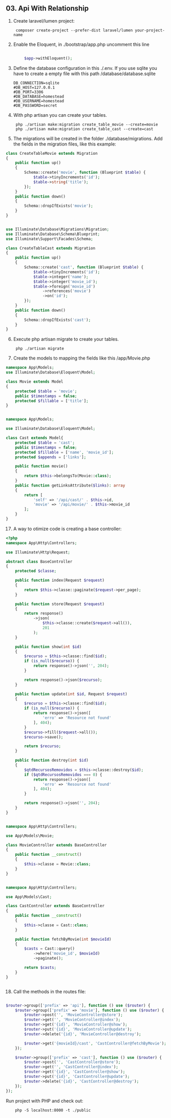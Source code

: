 ## 03. Api With Relationship



1. Create laravel/lumen project: 

        composer create-project --prefer-dist laravel/lumen your-project-name

        
2. Enable the Eloquent, in ./bootstrap/app.php uncomment this line  
```php

        $app->withEloquent();
```


3.  Define the database configuration in this ./.env. If you use sqlite you have to create a empty file with this path /database/database.sqlite
    
        DB_CONNECTION=sqlite
        #DB_HOST=127.0.0.1
        #DB_PORT=3306
        #DB_DATABASE=homestead
        #DB_USERNAME=homestead
        #DB_PASSWORD=secret

4. With php artisan you can create your tables.

        php ./artisan make:migration create_table_movie --create=movie
        php ./artisan make:migration create_table_cast --create=cast

        

5.  The migrations will be created in the folder ./database/migrations. Add the fields in the migration files, like this example: 
```php
class CreateTableMovie extends Migration
{
    public function up()
    {
        Schema::create('movie', function (Blueprint $table) {
            $table->tinyIncrements('id');
            $table->string('title');
        });
    }
    public function down()
    {
        Schema::dropIfExists('movie');
    }
}
```

```php

use Illuminate\Database\Migrations\Migration;
use Illuminate\Database\Schema\Blueprint;
use Illuminate\Support\Facades\Schema;

class CreateTableCast extends Migration
{
    public function up()
    {
        Schema::create('cast', function (Blueprint $table) {
            $table->tinyIncrements('id');
            $table->integer('name');
            $table->integer('movie_id');
            $table->foreign('movie_id')
                ->references('movie')
                ->on('id');
        });
    }
    public function down()
    {
        Schema::dropIfExists('cast');
    }
}


```

6. Execute php artisan migrate to create your tables.  

        php ./artisan migrate


7. Create the models to mapping the fields like this /app/Movie.php 

```php
namespace App\Models;
use Illuminate\Database\Eloquent\Model;

class Movie extends Model
{
    protected $table = 'movie';
    public $timestamps = false;
    protected $fillable = ['title'];
}
```
```php

namespace App\Models;

use Illuminate\Database\Eloquent\Model;

class Cast extends Model{
    protected $table = 'cast';
    public $timestamps = false;
    protected $fillable = ['name', 'movie_id'];
    protected $appends = ['links'];

    public function movie()
    {
        return $this->belongsTo(Movie::class);
    }
    public function getLinksAttribute($links): array
    {
        return [
            'self' => '/api/cast/' . $this->id,
            'movie' => '/api/movie/' . $this->movie_id
        ];
    }
}

```

17. A way to otimize code is creating a base controller: 


```php
<?php
namespace App\Http\Controllers;

use Illuminate\Http\Request;

abstract class BaseController
{
    protected $classe;

    public function index(Request $request)
    {
        return $this->classe::paginate($request->per_page);
    }

    public function store(Request $request)
    {
        return response()
            ->json(
                $this->classe::create($request->all()),
                201
            );
    }

    public function show(int $id)
    {
        $recurso = $this->classe::find($id);
        if (is_null($recurso)) {
            return response()->json('', 204);
        }

        return response()->json($recurso);
    }

    public function update(int $id, Request $request)
    {
        $recurso = $this->classe::find($id);
        if (is_null($recurso)) {
            return response()->json([
                'erro' => 'Resource not found'
            ], 404);
        }
        $recurso->fill($request->all());
        $recurso->save();

        return $recurso;
    }

    public function destroy(int $id)
    {
        $qtdRecursosRemovidos = $this->classe::destroy($id);
        if ($qtdRecursosRemovidos === 0) {
            return response()->json([
                'erro' => 'Resource not found'
            ], 404);
        }

        return response()->json('', 204);
    }
}

```


```php

namespace App\Http\Controllers;

use App\Models\Movie;

class MovieController extends BaseController
{
    public function __construct()
    {
        $this->classe = Movie::class;
    }
}


```


```php

namespace App\Http\Controllers;

use App\Models\Cast;

class CastController extends BaseController
{
    public function __construct()
    {
        $this->classe = Cast::class;
    }

    public function fetchByMovie(int $movieId)
    {
        $casts = Cast::query()
            ->where('movie_id', $movieId)
            ->paginate();

        return $casts;
    }
}



```
18. Call the methods in the routes file:  

```php

$router->group(['prefix' => 'api'], function () use ($router) {
    $router->group(['prefix' => 'movie'], function () use ($router) {
        $router->post('', 'MovieController@store');
        $router->get('', 'MovieController@index');
        $router->get('{id}', 'MovieController@show');
        $router->put('{id}', 'MovieController@update');
        $router->delete('{id}', 'MovieController@destroy');

        $router->get('{movieId}/cast', 'CastController@fetchByMovie');
    });

    $router->group(['prefix' => 'cast'], function () use ($router) {
        $router->post('', 'CastController@store');
        $router->get('', 'CastController@index');
        $router->get('{id}', 'CastController@show');
        $router->put('{id}', 'CastController@update');
        $router->delete('{id}', 'CastController@destroy');
    });
});

```




Run project with PHP and check out:  

        php -S localhost:8000 -t ./public
